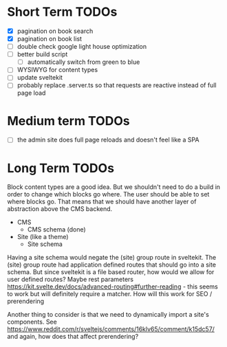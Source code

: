 # Short Term TODOs

- [x] pagination on book search
- [x] pagination on book list
- [ ] double check google light house optimization
- [ ] better build script
    - [ ] automatically switch from green to blue
- [ ] WYSIWYG for content types
- [ ] update sveltekit
- [ ] probably replace .server.ts so that requests are reactive instead of full page load

# Medium term TODOs
- [ ] the admin site does full page reloads and doesn't feel like a SPA

# Long Term TODOs
Block content types are a good idea. But we shouldn't need to do a build in order to change which blocks go where. The user should be able to set where blocks go. That means that we should have another layer of abstraction above the CMS backend.

- CMS
  - CMS schema (done)
- Site (like a theme)
  - Site schema

Having a site schema would negate the (site) group route in sveltekit. The (site) group route had application defined routes that should go into a site schema. But since sveltekit is a file based router, how would we allow for user defined routes? Maybe rest parameters https://kit.svelte.dev/docs/advanced-routing#further-reading - this seems to work but will definitely require a matcher. How will this work for SEO / prerendering

Another thing to consider is that we need to dynamically import a site's components. See https://www.reddit.com/r/sveltejs/comments/16klv65/comment/k15dc57/ and again, how does that affect prerendering?
